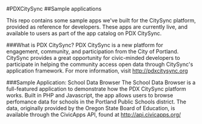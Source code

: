#PDXCitySync
##Sample applications

This repo contains some sample apps we've built for the CitySync platform, provided as reference for developers. These apps are currently live, and available to users as part of the app catalog on PDX CitySync.

###What is PDX CitySync?
PDX CitySync is a new platform for engagement, community, and participation from the City of Portland. CitySync provides a great opportunity for civic-minded developers to participate in helping the community access open data through CitySync's application framework. For more information, visit http://pdxcitysync.org

###Sample Application: School Data Browser
The School Data Browser is a full-featured application to demonstrate how the PDX CitySync platform works. Built in PHP and Javascript, the app allows users to browse perfomance data for schools in the Portland Public Schools district. The data, originally provided by the Oregon State Board of Education, is available through the CivicApps API, found at http://api.civicapps.org/   
